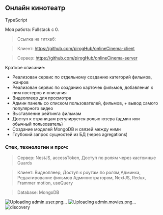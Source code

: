 ## Онлайн кинотеатр

TypeScript

Моя работа: Fullstack с 0.

>Ссылка на гитхаб:

>Клиент: https://github.com/pirogHub/onlineCinema-client

>Сервер: https://github.com/pirogHub/onlineCinema-server

Краткое описание:
- Реализован сервис по отдельному созданию категорий фильмов, жанров
- Реализован сервис по созданию карточек фильмов, добавления к ним постеров и описания
- Видеоплеер для просмотра
- Админ панель со списком пользователей, фильмов, + вывод самого популярного видео
- Выставление рейтинга фильмам
- Доступ к страницам регулируется ролью юзера (админ или обычный пользователь)
- Создание моделей MongoDB и связей между ними
- Глубокий запрос сущностей из БД (через agregations)


### Стек, технологии и проч:
>Сервер:
NestJS, accessToken, Доступ по ролям через кастомные Guards

>Клиент:
Видеоплеер, Доступ к роутам по ролям,Админка, Редактирование фильмов Администратором, NextJS, Redux, Frammer motion, useQuery

>Database: MongoDB

![Uploading admin.user.png…]()
![Uploading admin.movies.png…]()
![discovery](https://github.com/pirogHub/onlineCinema-server/assets/122260967/57775a0e-eeea-4dfd-98be-4da6cf51481b)

